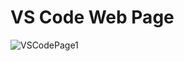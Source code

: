 # VS Code Web Page

![VSCodePage1](https://github.com/user-attachments/assets/b975a113-60db-48af-bf2e-8bfdc1be6b08)
